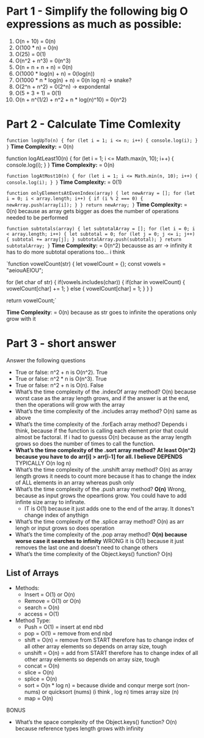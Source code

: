 # Part 1 - Simplify the following big O expressions as much as possible:

1. O(n + 10) = 0(n)
2. O(100 * n) = 0(n)
3. O(25) = 0(1)
4. O(n^2 + n^3) = 0(n^3)
5. O(n + n + n + n) = 0(n)
6. O(1000 * log(n) + n) = 0(log(n))
7. O(1000 * n * log(n) + n) = 0(n log n) -> snake?
8. O(2^n + n^2) = 0(2^n) -> expondental 
9. O(5 + 3 + 1) = 0(1)
10. O(n + n^(1/2) + n^2 + n * log(n)^10) = 0(n^2)

# Part 2 -  Calculate Time Comlexity 

`function logUpTo(n) {
  for (let i = 1; i <= n; i++) {
    console.log(i);
  }
}`
**Time Complexity:**  = 0(n)

function logAtLeast10(n) {
  for (let i = 1; i <= Math.max(n, 10); i++) {
    console.log(i);
  }
}
**Time Complexity:** = 0(n)

`function logAtMost10(n) {
  for (let i = 1; i <= Math.min(n, 10); i++) {
    console.log(i);
  }
}`
**Time Complexity:** = 0(1)

`function onlyElementsAtEvenIndex(array) {
  let newArray = [];
  for (let i = 0; i < array.length; i++) {
    if (i % 2 === 0) {
      newArray.push(array[i]);
    }
  }
  return newArray;
}`
**Time Complexity:** = 0(n) because as array gets bigger as does the number of operations needed to be performed

`function subtotals(array) {
  let subtotalArray = [];
  for (let i = 0; i < array.length; i++) {
    let subtotal = 0;
    for (let j = 0; j <= i; j++) {
      subtotal += array[j];
    }
    subtotalArray.push(subtotal);
  }
  return subtotalArray;
}`
**Time Complexity:** = 0(n^2) becausse as arr -> infinity it has to do more subtotal operations too... i think

`function vowelCount(str) {
  let vowelCount = {};
  const vowels = "aeiouAEIOU";

  for (let char of str) {
    if(vowels.includes(char)) {
      if(char in vowelCount) {
        vowelCount[char] += 1;
      } else {
        vowelCount[char] = 1;
      }
    }
  }

  return vowelCount;`

__Time Complexity__:  = 0(n) because as str goes to infinite the operations only grow with it

# Part 3 - short answer
Answer the following questions

- True or false: n^2 + n is O(n^2). True
- True or false: n^2 * n is O(n^3). True
- True or false: n^2 + n is O(n). False
- What’s the time complexity of the .indexOf array method? O(n) because worst case as the array length grows, and if the answer is at the end, then the operations will grow with the array
- What’s the time complexity of the .includes array method? O(n) same as above
- What’s the time complexity of the .forEach array method? Depends i think, because if the function is calling each element prior that could almost be factoral. If i had to guesss  O(n) because as the array length grows so does the number of times to call the function.
- **What’s the time complexity of the .sort array method? At least O(n^2) because you have to do arr[i] > arr[i-1] for all. I believe DEPENDS** TYPICALLY O(n log n)
- What’s the time complexity of the .unshift array method? O(n) as array length grows it needs to count more because it has to change the index of ALL elements in an array whereas push only 
- What’s the time complexity of the .push array method? **O(n)** Wrong, because as input grows the opeartions grow. You could have to add infinte size array to infinate. 
    - IT is O(1) because it just adds one to the end of the array. It dones't change index of anythign 
- What’s the time complexity of the .splice array method? O(n) as arr lengh or input grows so does operation
- What’s the time complexity of the .pop array method? **O(n) because worse case it searches to infinity** WRONG it is O(1) because it just removes the last one and doesn't need to change others
- What’s the time complexity of the Object.keys() function? O(n) 

## List of Arrays
- Methods:
    - Insert = O(1) or O(n)
    - Remove = O(1) or O(n)
    - search = O(n)
    - access = O(1)
- Method Type:
    - Push = O(1) = insert at end nbd
    - pop = O(1) = remove from end nbd
    - shift = O(n) = remove from START therefore has to change index of all other array elements so depends on array size, tough
    - unshift = O(n) = add from START therefore has to change index of all other array elements so depends on array size, tough
    - concat = O(n)
    - slice = O(n)
    - splice = O(n)
    - sort = O(n * log n) = because divide and conqur merge sort (non-nums) or quicksort (nums) (i think , log n) times array size (n)
    - map = O(n)

BONUS

- What’s the space complexity of the Object.keys() function? O(n) because reference types length grows with infinity 